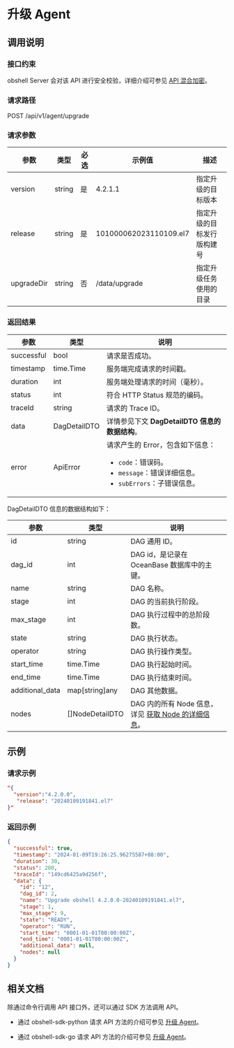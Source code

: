 # 升级 Agent

## 调用说明

### 接口约束

obshell Server 会对该 API 进行安全校验，详细介绍可参见 [API 混合加密](../20.api-hybrid-encryption.md)。

### 请求路径

POST /api/v1/agent/upgrade

### 请求参数

| 参数 | 类型 | 必选 | 示例值 | 描述 |
| --- | --- | --- | --- | --- |
| version | string | 是 | 4.2.1.1 | 指定升级的目标版本 |
| release | string | 是 | 101000062023110109.el7 | 指定升级的目标发行版构建号 |
| upgradeDir | string | 否 | /data/upgrade | 指定升级任务使用的目录 |

### 返回结果

| 参数 | 类型 | 说明 |
| --- | --- | --- |
| successful | bool | 请求是否成功。 |
| timestamp | time.Time | 服务端完成请求的时间戳。 |
| duration | int | 服务端处理请求的时间（毫秒）。 |
| status | int | 符合 HTTP Status 规范的编码。 |
| traceId | string | 请求的 Trace ID。 |
| data | DagDetailDTO | 详情参见下文 **DagDetailDTO 信息的数据结构**。 |
| error | ApiError | 请求产生的 Error，包含如下信息：<ul><li>`code`：错误码。</li><li>`message`：错误详细信息。</li><li>`subErrors`：子错误信息。</li></ul> |

DagDetailDTO 信息的数据结构如下：

| 参数 | 类型 | 说明 |
| --- | --- | --- |
| id | string | DAG 通用 ID。 |
| dag_id | int | DAG id，是记录在 OceanBase 数据库中的主键。 |
| name | string | DAG 名称。 |
| stage | int | DAG 的当前执行阶段。 |
| max_stage | int | DAG 执行过程中的总阶段数。 |
| state | string | DAG 执行状态。 |
| operator | string | DAG 执行操作类型。 |
| start_time | time.Time | DAG 执行起始时间。 |
| end_time | time.Time | DAG 执行结束时间。 |
| additional_data | map[string]any | DAG 其他数据。 |
| nodes | []NodeDetailDTO | DAG 内的所有 Node 信息，详见 [获取 Node 的详细信息](../1000.task-management/2100.get-node-detail.md)。 |

## 示例

### 请求示例

```json
"{
  "version":"4.2.0.0", 
   "release": "20240109191841.el7"
}"
```

### 返回示例

```json
{
  "successful": true,
  "timestamp": "2024-01-09T19:26:25.96275587+08:00",
  "duration": 30,
  "status": 200,
  "traceId": "149cd6425a9d256f",
  "data": {
    "id": "12",
    "dag_id": 2,
    "name": "Upgrade obshell 4.2.0.0-20240109191841.el7",
    "stage": 1,
    "max_stage": 9,
    "state": "READY",
    "operator": "RUN",
    "start_time": "0001-01-01T00:00:00Z",
    "end_time": "0001-01-01T00:00:00Z",
    "additional_data": null,
    "nodes": null
  }
}
```

## 相关文档

除通过命令行调用 API 接口外，还可以通过 SDK 方法调用 API。

* 通过 obshell-sdk-python 请求 API 方法的介绍可参见 [升级 Agent](../../500.obshell-sdk-reference/100.python/110.obshell-management/1200.upgrade-agent-of-python.md)。

* 通过 obshell-sdk-go 请求 API 方法的介绍可参见 [升级 Agent](../../500.obshell-sdk-reference/200.go/110.obshell-management/1200.upgrade-agent-of-go.md)。
